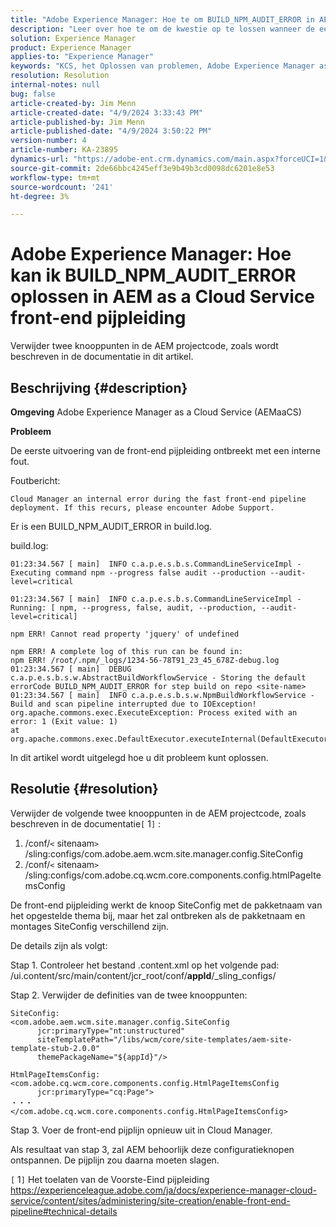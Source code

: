 ```yaml
---
title: "Adobe Experience Manager: Hoe te om BUILD_NPM_AUDIT_ERROR in AEM as a Cloud Service front-end pijpleiding op te lossen"
description: "Leer over hoe te om de kwestie op te lossen wanneer de eerste uitvoering van de front-end pijpleiding met een interne fout ontbreekt."
solution: Experience Manager
product: Experience Manager
applies-to: "Experience Manager"
keywords: "KCS, het Oplossen van problemen, Adobe Experience Manager as a Cloud Service, AEM as a Cloud Service, BUILD_NPM_AUDIT_ERROR, AEMaaCS, front-end pijpleiding"
resolution: Resolution
internal-notes: null
bug: false
article-created-by: Jim Menn
article-created-date: "4/9/2024 3:33:43 PM"
article-published-by: Jim Menn
article-published-date: "4/9/2024 3:50:22 PM"
version-number: 4
article-number: KA-23895
dynamics-url: "https://adobe-ent.crm.dynamics.com/main.aspx?forceUCI=1&pagetype=entityrecord&etn=knowledgearticle&id=ba736286-86f6-ee11-a1fe-6045bd006268"
source-git-commit: 2de66bbc4245eff3e9b49b3cd0098dc6201e8e53
workflow-type: tm+mt
source-wordcount: '241'
ht-degree: 3%

---
```


# Adobe Experience Manager: Hoe kan ik BUILD_NPM_AUDIT_ERROR oplossen in AEM as a Cloud Service front-end pijpleiding


Verwijder twee knooppunten in de AEM projectcode, zoals wordt beschreven in de documentatie in dit artikel.

## Beschrijving {#description}


<b>Omgeving</b>
Adobe Experience Manager as a Cloud Service (AEMaaCS)

<b>Probleem</b>

De eerste uitvoering van de front-end pijpleiding ontbreekt met een interne fout.

Foutbericht:


```
Cloud Manager an internal error during the fast front-end pipeline deployment. If this recurs, please encounter Adobe Support.
```




Er is een BUILD_NPM_AUDIT_ERROR in build.log.

build.log:


```
01:23:34.567 [ main]  INFO c.a.p.e.s.b.s.CommandLineServiceImpl - Executing command npm --progress false audit --production --audit-level=critical

01:23:34.567 [ main]  INFO c.a.p.e.s.b.s.CommandLineServiceImpl - Running: [ npm, --progress, false, audit, --production, --audit-level=critical] 

npm ERR! Cannot read property 'jquery' of undefined
```







```
npm ERR! A complete log of this run can be found in:
npm ERR! /root/.npm/_logs/1234-56-78T91_23_45_678Z-debug.log
01:23:34.567 [ main]  DEBUG c.a.p.e.s.b.s.w.AbstractBuildWorkflowService - Storing the default errorCode BUILD_NPM_AUDIT_ERROR for step build on repo <site-name>
01:23:34.567 [ main]  INFO c.a.p.e.s.b.s.w.NpmBuildWorkflowService - Build and scan pipeline interrupted due to IOException!
org.apache.commons.exec.ExecuteException: Process exited with an error: 1 (Exit value: 1)
at org.apache.commons.exec.DefaultExecutor.executeInternal(DefaultExecutor.java:404)
```


In dit artikel wordt uitgelegd hoe u dit probleem kunt oplossen.




## Resolutie {#resolution}


Verwijder de volgende twee knooppunten in de AEM projectcode, zoals beschreven in de documentatie`[` 1`]` :

1. /conf/`<` sitenaam`>` /sling:configs/com.adobe.aem.wcm.site.manager.config.SiteConfig
2. /conf/`<` sitenaam`>` /sling:configs/com.adobe.cq.wcm.core.components.config.htmlPageItemsConfig

De front-end pijpleiding werkt de knoop SiteConfig met de pakketnaam van het opgestelde thema bij, maar het zal ontbreken als de pakketnaam en montages SiteConfig verschillend zijn.

De details zijn als volgt:

Stap 1. Controleer het bestand .content.xml op het volgende pad: /ui.content/src/main/content/jcr_root/conf/__appId__/_sling_configs/

Stap 2. Verwijder de definities van de twee knooppunten:


```
SiteConfig:
<com.adobe.aem.wcm.site.manager.config.SiteConfig
      jcr:primaryType="nt:unstructured"
      siteTemplatePath="/libs/wcm/core/site-templates/aem-site-template-stub-2.0.0"
      themePackageName="${appId}"/>
```



```
HtmlPageItemsConfig:
<com.adobe.cq.wcm.core.components.config.HtmlPageItemsConfig
      jcr:primaryType="cq:Page">
・・・
</com.adobe.cq.wcm.core.components.config.HtmlPageItemsConfig>
```


Stap 3. Voer de front-end pijplijn opnieuw uit in Cloud Manager.

Als resultaat van stap 3, zal AEM behoorlijk deze configuratieknopen ontspannen. De pijplijn zou daarna moeten slagen.

`[` 1`]`  Het toelaten van de Voorste-Eind pijpleiding https://experienceleague.adobe.com/ja/docs/experience-manager-cloud-service/content/sites/administering/site-creation/enable-front-end-pipeline#technical-details
